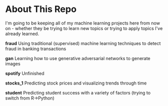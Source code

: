 # About This Repo
I'm going to be keeping all of my machine learning projects here from now on - whether they be trying to learn new topics or trying to apply topics I've already learned.

**fraud**
Using traditional (supervised) machine learning techniques to detect fraud in banking transactions

**gan**
Learning how to use generative adversarial networks to generate images

**spotify**
Unfinished

**stocks_1**
Predicting stock prices and visualizing trends through time

**student**
Predicting student success with a variety of factors (trying to switch from R->Python)
